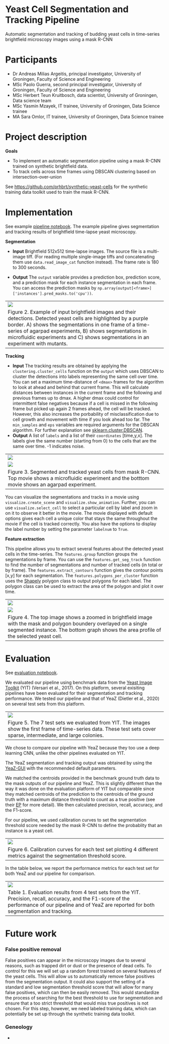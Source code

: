 # Yeast Cell Segmentation and Tracking Pipeline

Automatic segmentation and tracking of budding yeast cells in time-series brightfield microscopy images using a mask R-CNN

# Participants

* Dr Andreas Milias Argeitis, principal investigator, University of Groningen, Faculty of Science and Engineering
* MSc Paolo Guerra, second principal investigator, University of Groningen, Faculty of Science and Engineering
* MSc Herbert Teun Kruitbosch, data scientist, University of Groningen, Data science team
* MSc Yasmin Mzayek, IT trainee, University of Groningen, Data Science trainee
* MA Sara Omlor, IT trainee, University of Groningen, Data Science trainee

# Project description

**Goals** 
* To implement an automatic segmentation pipeline using a mask R-CNN trained on synthetic brightfield data. 
* To track cells across time frames using DBSCAN clustering based on intersection-over-union

See https://github.com/prhbrt/synthetic-yeast-cells for the synthetic training data toolkit used to train the mask R-CNN.

# Implementation

See example [pipeline notebook](https://git.webhosting.rug.nl/P301081/yeastcells-detection-maskrcnn/src/branch/master/notebooks/example_pipeline.ipynb).
The example pipeline gives segmentation and tracking results of brightfield time-lapse yeast microscopy.

**Segmentation** 
* **Input** Brightfield 512x512 time-lapse images. The source file is a multi-image tiff. (For reading multiple single-image tiffs and concatenating them use `data.read_image_cat` function instead). The frame rate is 180 to 300 seconds. 

* **Output** The `output` variable provides a prediction box, prediction score, and a prediction mask for each instance segmentation in each frame. You can access the prediction masks by `np.array(output[<frame>]['instances'].pred_masks.to('cpu'))`.

<table>
  <tr>	
    <td>
        <img src="figures/segmentations/seg_examples.png"/>
    </td>
  </tr>
    <tr>
    <td>Figure 2. Example of input brightfield images and their detections. Detected yeast cells are highlighted by a purple border. A) shows the segmentations in one frame of a time-series of agarpad experiments, B) shows segmentations in microfluidic experiments and C) shows segmentations in an experiment with mutants.</td>
  </tr>
</table>


**Tracking**  
* **Input** The tracking results are obtained by applying the `clustering.cluster_cells` function on the `output` which uses DBSCAN to cluster the detections into labels representing the same cell over time. You can set a maximum time-distance of `<dmax>` frames for the algorithm to look at ahead and behind that current frame. This will calculate distances between instances in the current frame and the following and previous frames up to dmax. A higher dmax could control for intermittent false negatives because if a cell is missed in the following frame but picked up again 2 frames ahead, the cell will be tracked. However, this also increases the porbability of misclassification due to cell growth and movement with time if you look ahead too far. The `min_samples` and `eps` variables are required arguments for the DBSCAN algorithm. For further explanation see [sklearn.cluster.DBSCAN](https://scikit-learn.org/stable/modules/generated/sklearn.cluster.DBSCAN.html).
* **Output** A list of `labels` and a list of their `coordinates` [time,y,x]. The labels give the same number (starting from 0) to the cells that are the same over time. -1 indicates noise.

<table>
  <tr>	
    <td>
        <img src="figures/output_xy01_animation.gif"/>
    </td>
  </tr>
    <tr>	
    <td>
        <img src="figures/Movie1_frame40_.gif"/>
    </td>
  </tr>
    <tr>
    <td>Figure 3. Segmented and tracked yeast cells from mask R-CNN. Top movie shows a microfluidic experiment and the botttom movie shows an agarpad experiment. </td>
  </tr>
</table>


You can visualize the segmentations and tracks in a movie using `visualize.create_scene` and `visualize.show_animation`. Further, you can use `visualize.select_cell` to select a particular cell by label and zoom in on it to observe it better in the movie. The movie displayed with default options gives each cell a unique color that stays the same throughout the movie if the cell is tracked correctly. You also have the options to display the label number by setting the parameter `labelnum` to `True`.

**Feature extraction**

This pipeline allows you to extract several features about the detected yeast cells in the time-series. The `features.group` function groups the segmentations by frame. You can use the `features.get_seg_track` function to find the number of segmentations and number of tracked cells (in total or by frame). The `features.extract_contours` function gives the contour points [x,y] for each segmentation. The `features.polygons_per_cluster` function uses the [Shapely](https://shapely.readthedocs.io/en/stable/manual.html) polygon class to output polygons for each label. The polygon class can be used to extract the area of the polygon and plot it over time.

<table>
  <tr>	
    <td>
        <img src="figures/mask_polygon_overlay.png"/>
    </td>
  </tr>
  <tr>	
    <td>
        <img src="figures/.png"/>
    </td>
  </tr>
    <tr>
    <td>Figure 4. The top image shows a zoomed in brightfield image with the mask and polygon boundery overlayed on a single segmented instance. The bottom graph shows the area profile of the selected yeast cell.</td>
  </tr>
</table>

# Evaluation

See [evaluation notebook](https://git.webhosting.rug.nl/P301081/yeastcells-detection-maskrcnn/src/branch/master/notebooks/example_evaluation.ipynb). 

We evaluated our pipeline using benchmark data from the [Yeast Image Toolkit](http://yeast-image-toolkit.biosim.eu/) (YIT) (Versari et al., 2017). On this platform, several exisiting pipelines have been evaluated for their segmentation and tracking performance. We tested our pipeline and that of YeaZ (Dietler et al., 2020) on several test sets from this platform. 

<table>
  <tr>	
    <td>
        <img src="figures/yit/test_sets_figure_all.png"/>
    </td>
  </tr>
    <tr>
    <td>Figure 5. The 7 test sets we evaluated from YIT. The images show the first frame of time-series data. These test sets cover sparse, intermediate, and large colonies. </td>
  </tr>
</table>  

We chose to compare our pipeline with YeaZ because they too use a deep learning CNN, unlike the other pipelines evaluated on YIT. 

The YeaZ segmentation and tracking output was obtained by using the [YeaZ-GUI](https://github.com/lpbsscientist/YeaZ-GUI) with the recommended default parameters.

We matched the centroids provided in the benchmark ground truth data to the mask outputs of our pipeline and YeaZ. This is slightly different than the way it was done on the evaluation platform of YIT but comparable since they matched centroids of the prediction to the centroids of the ground truth with a maximum distance threshold to count as a true positive (see their [EP](https://github.com/Fafa87/EP) for more detail). We then calculated precision, recall, accuracy, and the F1-score.

For our pipeline, we used calibration curves to set the segmentation threshold score needed by the mask R-CNN to define the probablity that an instance is a yeast cell.

<table>
  <tr>	
    <td>
        <img src="figures/calibration_curves/calibration_curves.png"/>
    </td>
  </tr>
    <tr>
    <td>Figure 6. Calibration curves for each test set plotting 4 different metrics against the segmentation threshold score.</td>
  </tr>
</table>

In the table below, we report the performance metrics for each test set for both YeaZ and our pipeline for comparison.

<table>
  <tr>	
    <td>
        <img src="figures/evaluation_table_full.png"/>
    </td>
  </tr>
    <tr>
    <td>Table 1. Evaluation results from 4 test sets from the YIT. Precision, recall, accuracy, and the F1-score of the performance of our pipeline and of YeaZ are reported for both segmentation and tracking.</td>
  </tr>
</table> 

# Future work
### **False positive removal**
False positives can appear in the microscopy images due to several reasons, such as trapped dirt or dust or the presence of dead cells. To control for this we will set up a random forest trained on several features of the yeast cells. This will allow us to automatically remove false positives from the segmentation output. It could also support the setting of a standard and low segmentation threshold score that will allow for many false positives, which can then be easily removed. This would standardize the process of searching for the best threshold to use for segmentation and ensure that a too strict threshold that would miss true positives is not chosen. For this step, however, we need labeled training data, which can potentially be set up through the synthetic training data toolkit.

### **Geneology**
* 

